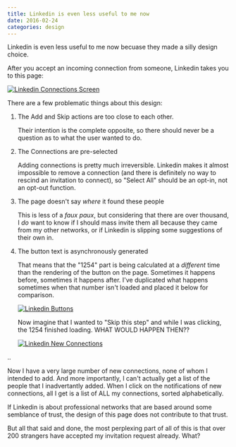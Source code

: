 ```yaml
---
title: Linkedin is even less useful to me now
date: 2016-02-24
categories: design
---
```


Linkedin is even less useful to me now becuase they made
a silly design choice.

After you accept an incoming connection from someone,
Linkedin takes you to this page:

[![Linkedin Connections Screen](/images/linkedin-pick-up-where-you-left-off.png)](/images/linkedin-pick-up-where-you-left-off.png)

There are a few problematic things about this design:

1. The Add and Skip actions are too close to each other.

    Their intention is the complete opposite, so there should
never be a question as to what the user wanted to do.
1. The Connections are pre-selected

    Adding connections is pretty much irreversible. Linkedin makes
it almost impossible to remove a connection (and there is
definitely no way to rescind an invitation to connect),
so "Select All" should be an opt-in, not an opt-out function.
1. The page doesn't say _where_ it found these people

    This is less of a _faux paux_, but considering
that there are over thousand, I _do_ want to know if I should mass invite
them all because they came from my other networks, or if Linkedin
is slipping some suggestions of their own in.
1. The button text is asynchronously generated

    That means that the "1254" part is being
calculated at a _different_ time than the rendering of the button
on the page. Sometimes it happens before, sometimes it happens after.
I've duplicated what happens sometimes when that number isn't loaded
and placed it below for comparison.

    [![Linkedin Buttons](/images/linkedin-button-loading.png)](/images/linkedin-button-loading.png)

    Now imagine that I wanted to
    "Skip this step" and while I was clicking, the 1254 finished loading.
    WHAT WOULD HAPPEN THEN??


    [![Linkedin New Connections](/images/linkedin-new-connections.png)](/images/linkedin-new-connections.png)


..


Now I have a very large number of new connections, none of whom I intended to
add. And more importantly, I can't actually get a list of the people that
I inadvertantly added. When I click on the notifications of new connections, all
I get is a list of ALL my connections, sorted alphabetically.

If Linkedin is about professional networks that are based around some semblance
of trust, the design of this page does not contribute to that trust.

But all that said and done, the most perplexing part of all of this is that
over 200 strangers have accepted my invitation request already. What?
